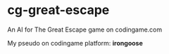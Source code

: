 # cg-great-escape
An AI for The Great Escape game on codingame.com

My pseudo on codingame platform: **irongoose**
